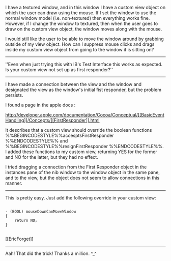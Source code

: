 I have a textured window, and in this window I have a custom view object on which the user can draw using the mouse.  If I set the window to use the normal window model (i.e. non-textured) then everything works fine.  However, if I change the window to textured, then when the user goes to draw on the custom view object, the window moves along with the mouse.

I would still like the user to be able to move the window around by grabbing outside of my view object.  How can I suppress mouse clicks and drags inside my custom view object from going to the window it is sitting on?

----
''Even when just trying this with IB's Test Interface this works as expected. Is your custom view not set up as first responder?''

----
I have made a connection between the view and the window and designated the view as the window's initial fist responder, but the problem persists.  

I found a page in the apple docs : 

http://developer.apple.com/documentation/Cocoa/Conceptual/[[BasicEventHandling]]/Concepts/[[FirstResponder]].html 

It describes that a custom view should override the boolean functions  %%BEGINCODESTYLE%%accesptsFirstResponder %%ENDCODESTYLE%% and  %%BEGINCODESTYLE%%resignFirstResponder %%ENDCODESTYLE%%.  I added these functions to my custom view, returning YES for the former and NO for the latter, but they had no effect.  

I tried dragging a connection from the First Responder object in the instances pane of the nib window to the window object in the same pane, and to the view, but the object does not seem to allow connections in this manner.

----

This is pretty easy. Just add the following override in your custom view:

<code>
- (BOOL) mouseDownCanMoveWindow
{
    return NO;
}

</code>

[[EricForget]]

----

Aah!  That did the trick!  Thanks a million. ^_^